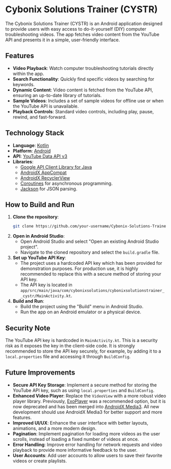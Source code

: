 # Cybonix Solutions Trainer (CYSTR)

The Cybonix Solutions Trainer (CYSTR) is an Android application designed to provide users with easy access to do-it-yourself (DIY) computer troubleshooting videos. The app fetches video content from the YouTube API and presents it in a simple, user-friendly interface.

## Features

*   **Video Playback**: Watch computer troubleshooting tutorials directly within the app.
*   **Search Functionality**: Quickly find specific videos by searching for keywords.
*   **Dynamic Content**: Video content is fetched from the YouTube API, ensuring an up-to-date library of tutorials.
*   **Sample Videos**: Includes a set of sample videos for offline use or when the YouTube API is unavailable.
*   **Playback Controls**: Standard video controls, including play, pause, rewind, and fast-forward.

## Technology Stack

*   **Language**: [Kotlin](https://kotlinlang.org/)
*   **Platform**: [Android](https://www.android.com/)
*   **API**: [YouTube Data API v3](https://developers.google.com/youtube/v3)
*   **Libraries**:
    *   [Google API Client Library for Java](https://github.com/googleapis/google-api-java-client)
    *   [AndroidX AppCompat](https://developer.android.com/jetpack/androidx/releases/appcompat)
    *   [AndroidX RecyclerView](https://developer.android.com/jetpack/androidx/releases/recyclerview)
    *   [Coroutines](https://kotlinlang.org/docs/coroutines-overview.html) for asynchronous programming.
    *   [Jackson](https://github.com/FasterXML/jackson) for JSON parsing.

## How to Build and Run

1.  **Clone the repository**:
    ```bash
    git clone https://github.com/your-username/Cybonix-Solutions-Trainer---CYSTR.git
    ```
2.  **Open in Android Studio**:
    *   Open Android Studio and select "Open an existing Android Studio project".
    *   Navigate to the cloned repository and select the `build.gradle` file.
3.  **Set up YouTube API Key**:
    *   The project uses a hardcoded API key which has been provided for demonstration purposes. For production use, it is highly recommended to replace this with a secure method of storing your API key.
    *   The API key is located in `app/src/main/java/com/cybonixsolutions/cybonixsolutionstrainer__cystr/MainActivity.kt`.
4.  **Build and Run**:
    *   Build the project using the "Build" menu in Android Studio.
    *   Run the app on an Android emulator or a physical device.

## Security Note

The YouTube API key is hardcoded in `MainActivity.kt`. This is a security risk as it exposes the key in the client-side code. It is strongly recommended to store the API key securely, for example, by adding it to a `local.properties` file and accessing it through `BuildConfig`.

## Future Improvements

*   **Secure API Key Storage**: Implement a secure method for storing the YouTube API key, such as using `local.properties` and `BuildConfig`.
*   **Enhanced Video Player**: Replace the `VideoView` with a more robust video player library. Previously, [ExoPlayer](https.github.com/google/ExoPlayer) was a recommended option, but it is now deprecated and has been merged into [AndroidX Media3](https://github.com/androidx/media). All new development should use AndroidX Media3 for better support and more features.
*   **Improved UI/UX**: Enhance the user interface with better layouts, animations, and a more modern design.
*   **Pagination**: Implement pagination for loading more videos as the user scrolls, instead of loading a fixed number of videos at once.
*   **Error Handling**: Improve error handling for network requests and video playback to provide more informative feedback to the user.
*   **User Accounts**: Add user accounts to allow users to save their favorite videos or create playlists.
